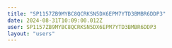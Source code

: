 ```yaml
---
title: "SP1157ZB9MYBC8QCRKSN5DX6EPM7YTD3BMBR6DDP3"
date: 2024-08-31T10:09:00.012Z
user: SP1157ZB9MYBC8QCRKSN5DX6EPM7YTD3BMBR6DDP3
layout: "users"
---
```

    